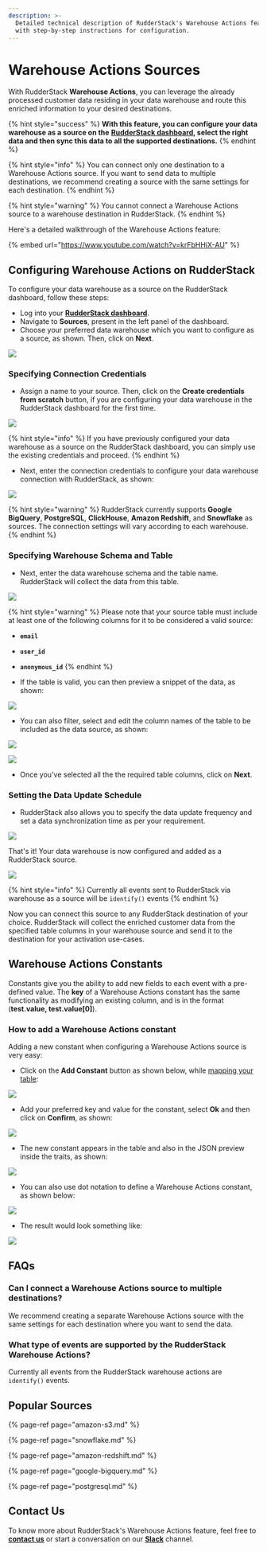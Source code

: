 ```yaml
---
description: >-
  Detailed technical description of RudderStack's Warehouse Actions feature,
  with step-by-step instructions for configuration.
---
```


# Warehouse Actions Sources

With RudderStack **Warehouse Actions**, you can leverage the already processed customer data residing in your data warehouse and route this enriched information to your desired destinations.

{% hint style="success" %}
**With this feature, you can configure your data warehouse as a source on the** [**RudderStack dashboard**](https://app.rudderlabs.com/signup?type=freetrial)**, select the right data and then sync this data to all the supported destinations.**
{% endhint %}

{% hint style="info" %}
You can connect only one destination to a Warehouse Actions source. If you want to send data to multiple destinations, we recommend creating a source with the same settings for each destination.
{% endhint %}

{% hint style="warning" %}
You cannot connect a Warehouse Actions source to a warehouse destination in RudderStack.
{% endhint %}

Here's a detailed walkthrough of the Warehouse Actions feature:

{% embed url="https://www.youtube.com/watch?v=krFbHHjX-AU" %}

## Configuring Warehouse Actions on RudderStack

To configure your data warehouse as a source on the RudderStack dashboard, follow these steps:

* Log into your [**RudderStack dashboard**](https://app.rudderlabs.com/signup?type=freetrial).
* Navigate to **Sources**, present in the left panel of the dashboard.
* Choose your preferred data warehouse which you want to configure as a source, as shown. Then, click on **Next**.

![](../.gitbook/assets/1%20%288%29.png)

### Specifying Connection Credentials

* Assign a name to your source. Then, click on the **Create credentials from scratch** button, if you are configuring your data warehouse in the RudderStack dashboard for the first time.

![](../.gitbook/assets/2%20%281%29%20%281%29.png)

{% hint style="info" %}
If you have previously configured your data warehouse as a source on the RudderStack dashboard, you can simply use the existing credentials and proceed. 
{% endhint %}

* Next, enter the connection credentials to configure your data warehouse connection with RudderStack, as shown:

![](../.gitbook/assets/screen-shot-2020-12-08-at-9.37.06-pm.png)

{% hint style="warning" %}
RudderStack currently supports **Google BigQuery**, **PostgreSQL**, **ClickHouse**, **Amazon Redshift**, and **Snowflake** as sources. The connection settings will vary according to each warehouse.
{% endhint %}

### Specifying Warehouse Schema and Table

* Next, enter the data warehouse schema and the table name. RudderStack will collect the data from this table.

![](../.gitbook/assets/4%20%287%29.png)

{% hint style="warning" %}
Please note that your source table must include at least one of the following columns for it to be considered a valid source:

* **`email`**
* **`user_id`**
* **`anonymous_id`**
{% endhint %}

* If the table is valid, you can then preview a snippet of the data, as shown:

![](../.gitbook/assets/5.png)

* You can also filter, select and edit the column names of the table to be included as the data source, as shown:

![](../.gitbook/assets/6%20%286%29.png)

![](../.gitbook/assets/7%20%282%29%20%281%29.png)

* Once you've selected all the the required table columns, click on **Next**.

### Setting the Data Update Schedule

* RudderStack also allows you to specify the data update frequency and set a data synchronization time as per your requirement.

![](../.gitbook/assets/8.png)

That's it! Your data warehouse is now configured and added as a RudderStack source.

![](../.gitbook/assets/9.png)

{% hint style="info" %}
Currently all events sent to RudderStack via warehouse as a source will be `identify()` events
{% endhint %}

Now you can connect this source to any RudderStack destination of your choice. RudderStack will collect the enriched customer data from the specified table columns in your warehouse source and send it to the destination for your activation use-cases.

## Warehouse Actions Constants

Constants give you the ability to add new fields to each event with a pre-defined value. The **key** of a Warehouse Actions constant has the same functionality as modifying an existing column, and is in the format \(**test.value, test.value\[0\]**\).

### How to add a Warehouse Actions constant

Adding a new constant when configuring a Warehouse Actions source is very easy: 

* Click on the **Add Constant** button as shown below, while [mapping your table](https://docs.rudderstack.com/warehouse-actions#specifying-warehouse-schema-and-table):

![](../.gitbook/assets/image%20%2877%29.png)

* Add your preferred key and value for the constant, select **Ok** and then click on **Confirm**, as shown:

![](../.gitbook/assets/image%20%2876%29.png)

* The new constant appears in the table and also in the JSON preview inside the traits, as shown:

![](../.gitbook/assets/screenshot_2021-03-18_at_3.51.11_pm.png)

* You can also use dot notation to define a Warehouse Actions constant, as shown below:

![](../.gitbook/assets/screenshot_2021-03-18_at_3.52.00_pm.png)

* The result would look something like:

![](../.gitbook/assets/screenshot_2021-03-18_at_3.52.26_pm.png)

## FAQs

### Can I connect a Warehouse Actions source to multiple destinations?

We recommend creating a separate Warehouse Actions source with the same settings for each destination where you want to send the data.

### What type of events are supported by the RudderStack Warehouse Actions?

Currently all events from the RudderStack warehouse actions are `identify()` events.

## Popular Sources

{% page-ref page="amazon-s3.md" %}

{% page-ref page="snowflake.md" %}

{% page-ref page="amazon-redshift.md" %}

{% page-ref page="google-bigquery.md" %}

{% page-ref page="postgresql.md" %}

## Contact Us

To know more about RudderStack's Warehouse Actions feature, feel free to [**contact us**](mailto:%20docs@rudderstack.com) or start a conversation on our [**Slack**](https://resources.rudderstack.com/join-rudderstack-slack) channel.

